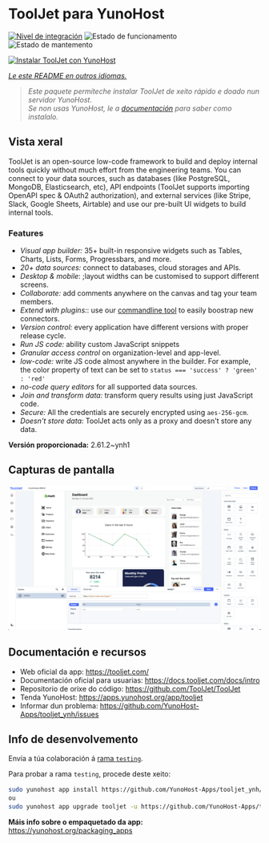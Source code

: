 <!--
NOTA: Este README foi creado automáticamente por <https://github.com/YunoHost/apps/tree/master/tools/readme_generator>
NON debe editarse manualmente.
-->

# ToolJet para YunoHost

[![Nivel de integración](https://dash.yunohost.org/integration/tooljet.svg)](https://dash.yunohost.org/appci/app/tooljet) ![Estado de funcionamento](https://ci-apps.yunohost.org/ci/badges/tooljet.status.svg) ![Estado de mantemento](https://ci-apps.yunohost.org/ci/badges/tooljet.maintain.svg)

[![Instalar ToolJet con YunoHost](https://install-app.yunohost.org/install-with-yunohost.svg)](https://install-app.yunohost.org/?app=tooljet)

*[Le este README en outros idiomas.](./ALL_README.md)*

> *Este paquete permíteche instalar ToolJet de xeito rápido e doado nun servidor YunoHost.*  
> *Se non usas YunoHost, le a [documentación](https://yunohost.org/install) para saber como instalalo.*

## Vista xeral

ToolJet is an open-source low-code framework to build and deploy internal tools quickly without much effort from the engineering teams. You can connect to your data sources, such as databases (like PostgreSQL, MongoDB, Elasticsearch, etc), API endpoints (ToolJet supports importing OpenAPI spec & OAuth2 authorization), and external services (like Stripe, Slack, Google Sheets, Airtable) and use our pre-built UI widgets to build internal tools.

### Features

- *Visual app builder:* 35+ built-in responsive widgets such as Tables, Charts, Lists, Forms, Progressbars, and more.
- *20+ data sources:* connect to databases, cloud storages and APIs.
- *Desktop & mobile*: ;layout widths can be customised to support different screens. 
- *Collaborate:* add comments anywhere on the canvas and tag your team members.
- *Extend with plugins:*: use our [commandline tool](https://www.npmjs.com/package/tooljet) to easily boostrap new connectors.
- *Version control:* every application have different versions with proper release cycle.
- *Run JS code:* ability custom JavaScript snippets
- *Granular access control* on organization-level and app-level.
- *low-code:* write JS code almost anywhere in the builder. For example, the color property of text can be set to `status === 'success' ? 'green' : 'red'`
- *no-code query editors* for all supported data sources.
- *Join and transform data:* transform query results using just JavaScript code. 
- *Secure:* All the credentials are securely encrypted using `aes-256-gcm`.
- *Doesn't store data:* ToolJet acts only as a proxy and doesn't store any data.


**Versión proporcionada:** 2.61.2~ynh1

## Capturas de pantalla

![Captura de pantalla de ToolJet](./doc/screenshots/example.png)

## Documentación e recursos

- Web oficial da app: <https://tooljet.com/>
- Documentación oficial para usuarias: <https://docs.tooljet.com/docs/intro>
- Repositorio de orixe do código: <https://github.com/ToolJet/ToolJet>
- Tenda YunoHost: <https://apps.yunohost.org/app/tooljet>
- Informar dun problema: <https://github.com/YunoHost-Apps/tooljet_ynh/issues>

## Info de desenvolvemento

Envía a túa colaboración á [rama `testing`](https://github.com/YunoHost-Apps/tooljet_ynh/tree/testing).

Para probar a rama `testing`, procede deste xeito:

```bash
sudo yunohost app install https://github.com/YunoHost-Apps/tooljet_ynh/tree/testing --debug
ou
sudo yunohost app upgrade tooljet -u https://github.com/YunoHost-Apps/tooljet_ynh/tree/testing --debug
```

**Máis info sobre o empaquetado da app:** <https://yunohost.org/packaging_apps>
